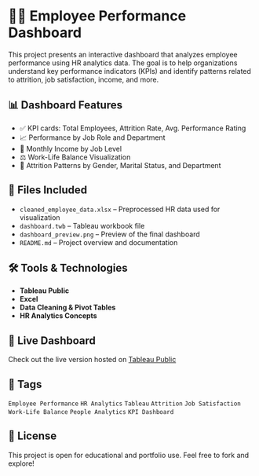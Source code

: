 # 🧑‍💼 Employee Performance Dashboard

This project presents an interactive dashboard that analyzes employee performance using HR analytics data. The goal is to help organizations understand key performance indicators (KPIs) and identify patterns related to attrition, job satisfaction, income, and more.

## 📊 Dashboard Features

- ✅ KPI cards: Total Employees, Attrition Rate, Avg. Performance Rating
- 📈 Performance by Job Role and Department
- 💼 Monthly Income by Job Level
- ⚖️ Work-Life Balance Visualization
- 🎯 Attrition Patterns by Gender, Marital Status, and Department

## 📁 Files Included

- `cleaned_employee_data.xlsx` – Preprocessed HR data used for visualization
- `dashboard.twb` – Tableau workbook file
- `dashboard_preview.png` – Preview of the final dashboard
- `README.md` – Project overview and documentation

## 🛠️ Tools & Technologies

- **Tableau Public**
- **Excel**
- **Data Cleaning & Pivot Tables**
- **HR Analytics Concepts**

## 🚀 Live Dashboard

Check out the live version hosted on [Tableau Public](https://public.tableau.com/views/Book1_17447141300280/Dashboard2?:language=en-US&:sid=&:redirect=auth&:display_count=n&:origin=viz_share_link)

## 📌 Tags

`Employee Performance` `HR Analytics` `Tableau` `Attrition` `Job Satisfaction` `Work-Life Balance` `People Analytics` `KPI Dashboard`

## 📄 License

This project is open for educational and portfolio use. Feel free to fork and explore!
